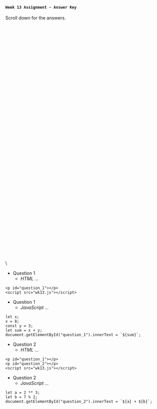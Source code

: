 **`Week 13 Assignment - Answer Key`**
\
\
Scroll down for the answers.
\
\
\
\
\
\
\
\
\
\
\
\
\
\
\
\
\
\
\
\
\
\
\
\
\
\
\
\
\
\
\
\
\
\
\
\
\
\
\
\
\
\
\
\
\
\

- Question 1
  - *HTML ...*
```
<p id="question_1"></p>
<script src="wk13.js"></script>
```
- Question 1
  - *JavaScript ...*
```
let x;
x = 8;
const y = 3;
let sum = x + y;
document.getElementById("question_1").innerText = `${sum}`;
```
- Question 2
  - *HTML ...*
```
<p id="question_1"></p>
<p id="question_2"></p>
<script src="wk13.js"></script>  
```

- Question 2
  - *JavaScript ...*
```
let a = 2 ** 3;
let b = 7 % 2;
document.getElementById("question_2").innerText = `${a} + ${b}`;
```
